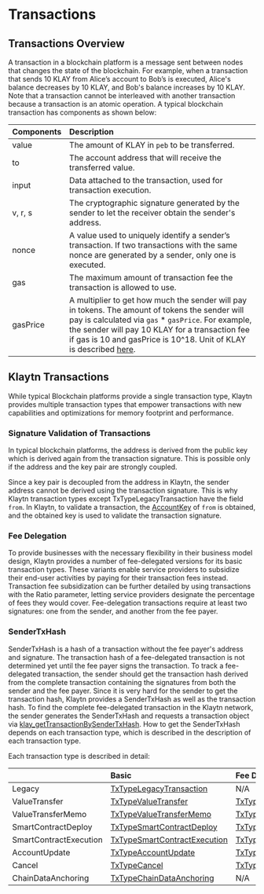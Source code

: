 # Transactions

## Transactions Overview

A transaction in a blockchain platform is a message sent between nodes that changes the state of the blockchain. For example, when a transaction that sends 10 KLAY from Alice’s account to Bob’s is executed, Alice's balance decreases by 10 KLAY, and Bob's balance increases by 10 KLAY. Note that a transaction cannot be interleaved with another transaction because a transaction is an atomic operation. A typical blockchain transaction has components as shown below:

| Components | Description |
| :--- | :--- |
| value | The amount of KLAY in `peb` to be transferred. |
| to | The account address that will receive the transferred value. |
| input | Data attached to the transaction, used for transaction execution. |
| v, r, s | The cryptographic signature generated by the sender to let the receiver obtain the sender's address. |
| nonce | A value used to uniquely identify a sender’s transaction. If two transactions with the same nonce are generated by a sender, only one is executed. |
| gas | The maximum amount of transaction fee the transaction is allowed to use. |
| gasPrice | A multiplier to get how much the sender will pay in tokens. The amount of tokens the sender will pay is calculated via `gas` \* `gasPrice`. For example, the sender will pay 10 KLAY for a transaction fee if gas is 10 and gasPrice is 10^18. Unit of KLAY is described [here](../../design/klaytn-native-coin-klay.md#units-of-klay). |

## Klaytn Transactions

While typical Blockchain platforms provide a single transaction type, Klaytn provides multiple transaction types that empower transactions with new capabilities and optimizations for memory footprint and performance.

### Signature Validation of Transactions

In typical blockchain platforms, the address is derived from the public key which is derived again from the transaction signature. This is possible only if the address and the key pair are strongly coupled.

Since a key pair is decoupled from the address in Klaytn, the sender address cannot be derived using the transaction signature. This is why Klaytn transaction types except TxTypeLegacyTransaction have the field `from`. In Klaytn, to validate a transaction, the [AccountKey](../accounts.md#account-key) of `from` is obtained, and the obtained key is used to validate the transaction signature.

### Fee Delegation

To provide businesses with the necessary flexibility in their business model design, Klaytn provides a number of fee-delegated versions for its basic transaction types. These variants enable service providers to subsidize their end-user activities by paying for their transaction fees instead. Transaction fee subsidization can be further detailed by using transactions with the Ratio parameter, letting service providers designate the percentage of fees they would cover. Fee-delegation transactions require at least two signatures: one from the sender, and another from the fee payer.

### SenderTxHash

SenderTxHash is a hash of a transaction without the fee payer's address and signature. The transaction hash of a fee-delegated transaction is not determined yet until the fee payer signs the transaction. To track a fee-delegated transaction, the sender should get the transaction hash derived from the complete transaction containing the signatures from both the sender and the fee payer. Since it is very hard for the sender to get the transaction hash, Klaytn provides a SenderTxHash as well as the transaction hash. To find the complete fee-delegated transaction in the Klaytn network, the sender generates the SenderTxHash and requests a transaction object via [klay\_getTransactionBySenderTxHash](../../../bapp/json-rpc/api-references/klay/transaction.md#klay_gettransactionbysendertxhash). How to get the SenderTxHash depends on each transaction type, which is described in the description of each transaction type.

Each transaction type is described in detail:

|  | Basic | Fee Delegation | Partial Fee Delegation |
| :--- | :--- | :--- | :--- |
| Legacy | [TxTypeLegacyTransaction](basic.md#txtypelegacytransaction) | N/A | N/A |
| ValueTransfer | [TxTypeValueTransfer](basic.md#txtypevaluetransfer) | [TxTypeFeeDelegatedValueTransfer](fee-delegation.md#txtypefeedelegatedvaluetransfer) | [TxTypeFeeDelegatedValueTransferWithRatio](partial-fee-delegation.md#txtypefeedelegatedvaluetransferwithratio) |
| ValueTransferMemo | [TxTypeValueTransferMemo](basic.md#txtypevaluetransfermemo) | [TxTypeFeeDelegatedValueTransferMemo](fee-delegation.md#txtypefeedelegatedvaluetransfermemo) | [TxTypeFeeDelegatedValueTransferMemoWithRatio](partial-fee-delegation.md#txtypefeedelegatedvaluetransfermemowithratio) |
| SmartContractDeploy | [TxTypeSmartContractDeploy](basic.md#txtypesmartcontractdeploy) | [TxTypeFeeDelegatedSmartContractDeploy](fee-delegation.md#txtypefeedelegatedsmartcontractdeploy) | [TxTypeFeeDelegatedSmartContractDeployWithRatio](partial-fee-delegation.md#txtypefeedelegatedsmartcontractdeploywithratio) |
| SmartContractExecution | [TxTypeSmartContractExecution](basic.md#txtypesmartcontractexecution) | [TxTypeFeeDelegatedSmartContractExecution](fee-delegation.md#txtypefeedelegatedsmartcontractexecution) | [TxTypeFeeDelegatedSmartContractExecutionWithRatio](partial-fee-delegation.md#txtypefeedelegatedsmartcontractexecutionwithratio) |
| AccountUpdate | [TxTypeAccountUpdate](basic.md#txtypeaccountupdate) | [TxTypeFeeDelegatedAccountUpdate](fee-delegation.md#txtypefeedelegatedaccountupdate) | [TxTypeFeeDelegatedAccountUpdateWithRatio](partial-fee-delegation.md#txtypefeedelegatedaccountupdatewithratio) |
| Cancel | [TxTypeCancel](basic.md#txtypecancel) | [TxTypeFeeDelegatedCancel](fee-delegation.md#txtypefeedelegatedcancel) | [TxTypeFeeDelegatedCancelWithRatio](partial-fee-delegation.md#txtypefeedelegatedcancelwithratio) |
| ChainDataAnchoring | [TxTypeChainDataAnchoring](basic.md#txtypechaindataanchoring) | N/A | N/A |


